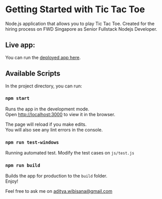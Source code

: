 # Getting Started with Tic Tac Toe

Node.js application that allows you to play Tic Tac Toe. Created for the hiring process on FWD Singapore as Senior Fullstack Nodejs Developer.

## Live app:
You can run the [deployed app here](https://aw-tic-tac-toe.herokuapp.com/).

## Available Scripts

In the project directory, you can run:

### `npm start`

Runs the app in the development mode.\
Open [http://localhost:3000](http://localhost:3000) to view it in the browser.

The page will reload if you make edits.\
You will also see any lint errors in the console.

### `npm run test-windows`
Running automated test. Modify the test cases on `js/test.js`

### `npm run build`

Builds the app for production to the `build` folder.\
Enjoy!

Feel free to ask me on aditya.wibisana@gmail.com